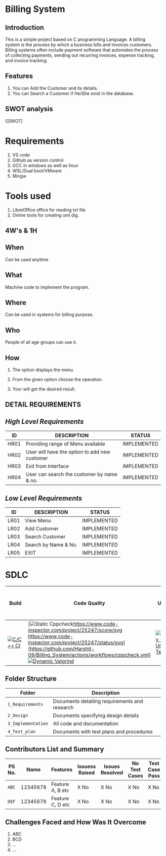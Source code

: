 # Billing System

## Introduction

This is a simple project based on C programming Language. A billing system is the process by which a business bills and invoices customers. Billing systems often include payment software that automates the process of collecting payments, sending out recurring invoices, expense tracking, and invoice tracking.

## Features

1. You can Add the Customer and its details.
2. You can Search a Customer if He/She exist in the database.

## SWOT analysis

![SWOT]

# Requirements

1. VS code
2. Github as version control
3. GCC in windows as well as linux
4. WSL/Dual boot/VMware
5. Mingw

# Tools used

1. LibreOffice office for reading txt file
2. Online tools for creating uml dig.

## 4W's & 1H

## When

Can be used anytime

## What

Machine code to implement the program.

## Where

Can be used in systems for billing purpose.

## Who

People of all age groups can use it.

## How

1. The option displays the menu.

2. From the given option choose the operation.

3. Your will get the desired result.

## DETAIL REQUIREMENTS

## _High Level Requirements_

| ID   | DESCRIPTION                                   | STATUS      |
| ---- | --------------------------------------------- | ----------- |
| HR01 | Providing range of Menu available             | IMPLEMENTED |
| HR02 | User will have the option to add new customer | IMPLEMENTED |
| HR03 | Exit from Interface                           | IMPLEMENTED |
| HR04 | User can search the customer by name & no.    | IMPLEMENTED |

## _Low Level Requirements_

| ID   | DESCRIPTION          | STATUS      |
| ---- | -------------------- | ----------- |
| LR01 | View Menu            | IMPLEMENTED |
| LR02 | Add Customer         | IMPLEMENTED |
| LR03 | Search Customer      | IMPLEMENTED |
| LR04 | Search by Name & No. | IMPLEMENTED |
| LR05 | EXIT                 | IMPLEMENTED |

# SDLC

| Build                                                                                                                                                                       | Code Quality                                                                                                                                                                                                                                                                                                                                                                                                                                                                                                           | Unity                                                                                                                                                                                   | [Git Inspector](using github.io option)                                                                                                                                                        |
| --------------------------------------------------------------------------------------------------------------------------------------------------------------------------- | ---------------------------------------------------------------------------------------------------------------------------------------------------------------------------------------------------------------------------------------------------------------------------------------------------------------------------------------------------------------------------------------------------------------------------------------------------------------------------------------------------------------------- | --------------------------------------------------------------------------------------------------------------------------------------------------------------------------------------- | ---------------------------------------------------------------------------------------------------------------------------------------------------------------------------------------------- |
| [![C/C++ CI](https://github.com/Harshit-09/Billing_System/actions/workflows/c-cpp.yml/badge.svg)](https://github.com/Harshit-09/Billing_System/actions/workflows/c-cpp.yml) | [![Static Cppcheck](https://github.com/Harshit-09/Billing_System/actions/workflows/cppcheck.yml/badge.svg)https://www.code-inspector.com/project/25247/score/svg https://www.code-inspector.com/project/25247/status/svg](https://github.com/Harshit-09/Billing_System/actions/workflows/cppcheck.yml) [![Dynamic Valgrind](https://github.com/Harshit-09/Billing_System/actions/workflows/CodeQuality_Dynamic.yml/badge.svg)](https://github.com/Harshit-09/Billing_System/actions/workflows/CodeQuality_Dynamic.yml) | [![Unity - Unit Testing](https://github.com/Harshit-09/Billing_System/actions/workflows/unity.yml/badge.svg)](https://github.com/Harshit-09/Billing_System/actions/workflows/unity.yml) | [![Git Inspector](https://github.com/Harshit-09/Billing_System/actions/workflows/gitinspector.yml/badge.svg)](https://github.com/Harshit-09/Billing_System/actions/workflows/gitinspector.yml) |

## Folder Structure

| Folder             | Description                                   |
| ------------------ | --------------------------------------------- |
| `1_Requirements`   | Documents detailing requirements and research |
| `2_Design`         | Documents specifying design details           |
| `3_Implementation` | All code and documentation                    |
| `4_Test_plan`      | Documents with test plans and procedures      |

## Contributors List and Summary

| PS No. | Name     | Features         | Issuess Raised | Issues Resolved | No Test Cases | Test Case Pass |
| ------ | -------- | ---------------- | -------------- | --------------- | ------------- | -------------- |
| `ABC`  | 12345678 | Feature A, B etc | X No           | X No            | X No          | X No           |
| `DEF`  | 12345678 | Feature C, D etc | X No           | X No            | X No          | X No           |

## Challenges Faced and How Was It Overcome

1. ABC
2. BCD
3. ...
4. ...
